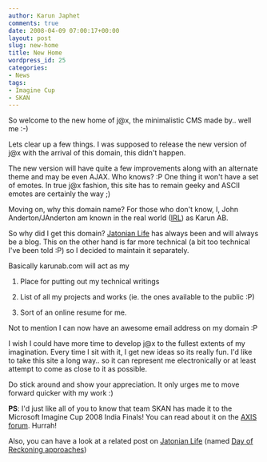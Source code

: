 ```yaml
---
author: Karun Japhet
comments: true
date: 2008-04-09 07:00:17+00:00
layout: post
slug: new-home
title: New Home
wordpress_id: 25
categories:
- News
tags:
- Imagine Cup
- SKAN
---
```


So welcome to the new home of j@x, the minimalistic CMS made by.. well me :-)




Lets clear up a few things. I was supposed to release the new version of j@x with the arrival of this domain, this didn't happen.  

The new version will have quite a few improvements along with an alternate theme and may be even AJAX. Who knows? :P One thing it won't have a set of emotes. In true j@x fashion, this site has to remain geeky and ASCII emotes are certainly the way ;)




Moving on, why this domain name? For those who don't know, I, John Anderton/JAnderton am known in the real world ([IRL](http://www.urbandictionary.com/define.php?term=irl)) as Karun AB.




So why did I get this domain? [Jatonian Life](http://jalife.net) has always been and will always be a blog. This on the other hand is far more technical (a bit too technical I've been told :P) so I decided to maintain it separately.  

Basically karunab.com will act as my






  1. Place for putting out my technical writings


  2. List of all my projects and works (ie. the ones available to the public :P)


  3. Sort of an online resume for me.




Not to mention I can now have an awesome email address on my domain :P  

I wish I could have more time to develop j@x to the fullest extents of my imagination. Every time I  sit with it, I get new ideas so its really fun. I'd like to take this site a long way.. so it can represent me electronically or at least attempt to come as close to it as possible.




Do stick around and show your appreciation. It only urges me to move forward quicker with my work :)




**PS**: I'd just like all of you to know that team SKAN has made it to the Microsoft Imagine Cup 2008 India Finals! You can read about it on the [AXIS forum](http://www.axiscore.in/forum/index.php?topic=366.msg2241;topicseen#msg2241). Hurrah!  

Also, you can have a look at a related post on [Jatonian Life](http://jalife.net) (named [Day of Reckoning approaches](http://jalife.net/2008/04/09/day-of-reckoning-approaches/))



